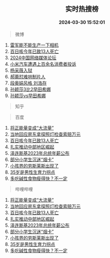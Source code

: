 <div align="center"><h2>实时热搜榜</h2><h4>2024-03-30 15:52:01</h4></div>

> 微博  

1. [雷军能不能生产一下相机](https://s.weibo.com/weibo?q=%E9%9B%B7%E5%86%9B%E8%83%BD%E4%B8%8D%E8%83%BD%E7%94%9F%E4%BA%A7%E4%B8%80%E4%B8%8B%E7%9B%B8%E6%9C%BA&t=31&band_rank=1&Refer=top)<br />
2. [百日咳今年已致13人死亡](https://s.weibo.com/weibo?q=%23%E7%99%BE%E6%97%A5%E5%92%B3%E4%BB%8A%E5%B9%B4%E5%B7%B2%E8%87%B413%E4%BA%BA%E6%AD%BB%E4%BA%A1%23&t=31&band_rank=2&Refer=top)<br />
3. [2024中国网络媒体论坛](https://s.weibo.com/weibo?q=%232024%E4%B8%AD%E5%9B%BD%E7%BD%91%E7%BB%9C%E5%AA%92%E4%BD%93%E8%AE%BA%E5%9D%9B%23&t=31&band_rank=3&Refer=top)<br />
4. [小米汽车遭遇上百余名消费者投诉](https://s.weibo.com/weibo?q=%23%E5%B0%8F%E7%B1%B3%E6%B1%BD%E8%BD%A6%E9%81%AD%E9%81%87%E4%B8%8A%E7%99%BE%E4%BD%99%E5%90%8D%E6%B6%88%E8%B4%B9%E8%80%85%E6%8A%95%E8%AF%89%23&t=31&band_rank=4&Refer=top)<br />
5. [杨采薇入狱](https://s.weibo.com/weibo?q=%E6%9D%A8%E9%87%87%E8%96%87%E5%85%A5%E7%8B%B1&t=31&band_rank=5&Refer=top)<br />
6. [郝蕾怼难哄制片人](https://s.weibo.com/weibo?q=%23%E9%83%9D%E8%95%BE%E6%80%BC%E9%9A%BE%E5%93%84%E5%88%B6%E7%89%87%E4%BA%BA%23&t=31&band_rank=6&Refer=top)<br />
7. [段奥娟风格 刘浩存](https://s.weibo.com/weibo?q=%E6%AE%B5%E5%A5%A5%E5%A8%9F%E9%A3%8E%E6%A0%BC%20%E5%88%98%E6%B5%A9%E5%AD%98&t=31&band_rank=7&Refer=top)<br />
8. [孙颖莎3比2早田希娜](https://s.weibo.com/weibo?q=%E5%AD%99%E9%A2%96%E8%8E%8E3%E6%AF%942%E6%97%A9%E7%94%B0%E5%B8%8C%E5%A8%9C&t=31&band_rank=8&Refer=top)<br />
9. [孙颖莎vs早田希娜](https://s.weibo.com/weibo?q=%E5%AD%99%E9%A2%96%E8%8E%8Evs%E6%97%A9%E7%94%B0%E5%B8%8C%E5%A8%9C&t=31&band_rank=9&Refer=top)<br />

> 知乎  


> 百度  

1. [将正能量变成“大流量”](https://www.baidu.com/s?wd=%E5%B0%86%E6%AD%A3%E8%83%BD%E9%87%8F%E5%8F%98%E6%88%90%E2%80%9C%E5%A4%A7%E6%B5%81%E9%87%8F%E2%80%9D&sa=fyb_news&rsv_dl=fyb_news)<br />
2. [当地回应房东拿探照灯检查索赔万元](https://www.baidu.com/s?wd=%E5%BD%93%E5%9C%B0%E5%9B%9E%E5%BA%94%E6%88%BF%E4%B8%9C%E6%8B%BF%E6%8E%A2%E7%85%A7%E7%81%AF%E6%A3%80%E6%9F%A5%E7%B4%A2%E8%B5%94%E4%B8%87%E5%85%83&sa=fyb_news&rsv_dl=fyb_news)<br />
3. [百日咳今年已致13人死亡](https://www.baidu.com/s?wd=%E7%99%BE%E6%97%A5%E5%92%B3%E4%BB%8A%E5%B9%B4%E5%B7%B2%E8%87%B413%E4%BA%BA%E6%AD%BB%E4%BA%A1&sa=fyb_news&rsv_dl=fyb_news)<br />
4. [扎实推动中部地区崛起](https://www.baidu.com/s?wd=%E6%89%8E%E5%AE%9E%E6%8E%A8%E5%8A%A8%E4%B8%AD%E9%83%A8%E5%9C%B0%E5%8C%BA%E5%B4%9B%E8%B5%B7&sa=fyb_news&rsv_dl=fyb_news)<br />
5. [泽连斯基2023年总统年薪公布](https://www.baidu.com/s?wd=%E6%B3%BD%E8%BF%9E%E6%96%AF%E5%9F%BA2023%E5%B9%B4%E6%80%BB%E7%BB%9F%E5%B9%B4%E8%96%AA%E5%85%AC%E5%B8%83&sa=fyb_news&rsv_dl=fyb_news)<br />
6. [部分小学生沉迷“烟卡”](https://www.baidu.com/s?wd=%E9%83%A8%E5%88%86%E5%B0%8F%E5%AD%A6%E7%94%9F%E6%B2%89%E8%BF%B7%E2%80%9C%E7%83%9F%E5%8D%A1%E2%80%9D&sa=fyb_news&rsv_dl=fyb_news)<br />
7. [小孩界的劳斯莱斯出现了](https://www.baidu.com/s?wd=%E5%B0%8F%E5%AD%A9%E7%95%8C%E7%9A%84%E5%8A%B3%E6%96%AF%E8%8E%B1%E6%96%AF%E5%87%BA%E7%8E%B0%E4%BA%86&sa=fyb_news&rsv_dl=fyb_news)<br />
8. [35岁是男性生育力拐点](https://www.baidu.com/s?wd=35%E5%B2%81%E6%98%AF%E7%94%B7%E6%80%A7%E7%94%9F%E8%82%B2%E5%8A%9B%E6%8B%90%E7%82%B9&sa=fyb_news&rsv_dl=fyb_news)<br />
9. [多吃碱性食物瘦得快？不一定](https://www.baidu.com/s?wd=%E5%A4%9A%E5%90%83%E7%A2%B1%E6%80%A7%E9%A3%9F%E7%89%A9%E7%98%A6%E5%BE%97%E5%BF%AB%EF%BC%9F%E4%B8%8D%E4%B8%80%E5%AE%9A&sa=fyb_news&rsv_dl=fyb_news)<br />

> 哔哩哔哩  

1. [将正能量变成“大流量”](https://www.baidu.com/s?wd=%E5%B0%86%E6%AD%A3%E8%83%BD%E9%87%8F%E5%8F%98%E6%88%90%E2%80%9C%E5%A4%A7%E6%B5%81%E9%87%8F%E2%80%9D&sa=fyb_news&rsv_dl=fyb_news)<br />
2. [当地回应房东拿探照灯检查索赔万元](https://www.baidu.com/s?wd=%E5%BD%93%E5%9C%B0%E5%9B%9E%E5%BA%94%E6%88%BF%E4%B8%9C%E6%8B%BF%E6%8E%A2%E7%85%A7%E7%81%AF%E6%A3%80%E6%9F%A5%E7%B4%A2%E8%B5%94%E4%B8%87%E5%85%83&sa=fyb_news&rsv_dl=fyb_news)<br />
3. [百日咳今年已致13人死亡](https://www.baidu.com/s?wd=%E7%99%BE%E6%97%A5%E5%92%B3%E4%BB%8A%E5%B9%B4%E5%B7%B2%E8%87%B413%E4%BA%BA%E6%AD%BB%E4%BA%A1&sa=fyb_news&rsv_dl=fyb_news)<br />
4. [扎实推动中部地区崛起](https://www.baidu.com/s?wd=%E6%89%8E%E5%AE%9E%E6%8E%A8%E5%8A%A8%E4%B8%AD%E9%83%A8%E5%9C%B0%E5%8C%BA%E5%B4%9B%E8%B5%B7&sa=fyb_news&rsv_dl=fyb_news)<br />
5. [泽连斯基2023年总统年薪公布](https://www.baidu.com/s?wd=%E6%B3%BD%E8%BF%9E%E6%96%AF%E5%9F%BA2023%E5%B9%B4%E6%80%BB%E7%BB%9F%E5%B9%B4%E8%96%AA%E5%85%AC%E5%B8%83&sa=fyb_news&rsv_dl=fyb_news)<br />
6. [部分小学生沉迷“烟卡”](https://www.baidu.com/s?wd=%E9%83%A8%E5%88%86%E5%B0%8F%E5%AD%A6%E7%94%9F%E6%B2%89%E8%BF%B7%E2%80%9C%E7%83%9F%E5%8D%A1%E2%80%9D&sa=fyb_news&rsv_dl=fyb_news)<br />
7. [小孩界的劳斯莱斯出现了](https://www.baidu.com/s?wd=%E5%B0%8F%E5%AD%A9%E7%95%8C%E7%9A%84%E5%8A%B3%E6%96%AF%E8%8E%B1%E6%96%AF%E5%87%BA%E7%8E%B0%E4%BA%86&sa=fyb_news&rsv_dl=fyb_news)<br />
8. [35岁是男性生育力拐点](https://www.baidu.com/s?wd=35%E5%B2%81%E6%98%AF%E7%94%B7%E6%80%A7%E7%94%9F%E8%82%B2%E5%8A%9B%E6%8B%90%E7%82%B9&sa=fyb_news&rsv_dl=fyb_news)<br />
9. [多吃碱性食物瘦得快？不一定](https://www.baidu.com/s?wd=%E5%A4%9A%E5%90%83%E7%A2%B1%E6%80%A7%E9%A3%9F%E7%89%A9%E7%98%A6%E5%BE%97%E5%BF%AB%EF%BC%9F%E4%B8%8D%E4%B8%80%E5%AE%9A&sa=fyb_news&rsv_dl=fyb_news)<br />
